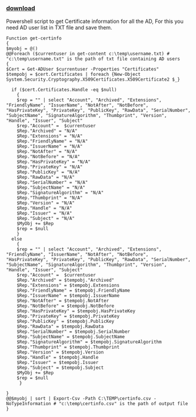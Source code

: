﻿---
pid:            4954
parent:         0
children:       
poster:         Ravig
title:          
date:           2014-03-04 14:19:20
description:    Powershell script to get Certificate information for all the AD, For this you need AD user list in TXT file and save them.

format:         posh
---

# 

### [download](4954.ps1)  

Powershell script to get Certificate information for all the AD, For this you need AD user list in TXT file and save them.


```posh
Function get-certinfo
{
$myobj = @()
@@Foreach ($currentuser in get-content c:\temp\username.txt) # "c:\temp\username.txt" is the path of txt file containing AD users
{
$Cert = Get-ADUser $currentuser -Properties "Certificates"
$tempobj = $cert.Certificates | foreach {New-Object System.Security.Cryptography.X509Certificates.X509Certificate2 $_}

  if ($cert.Certificates.Handle -eq $null)
    {
    $rep = "" | select "Account", "Archived", "Extensions", "FriendlyName", "IssuerName", "NotAfter", "NotBefore", "HasPrivateKey", "PrivateKey", "PublicKey", "RawData", "SerialNumber", "SubjectName", "SignatureAlgorithm", "Thumbprint", "Version", "Handle", "Issuer", "Subject"
    $rep."Account" =  $currentuser
    $Rep."Archived" = "N/A"
    $Rep."Extensions" = "N/A"
    $Rep."FriendlyName" = "N/A"
    $Rep."IssuerName" = "N/A"
    $Rep."NotAfter" = "N/A"
    $Rep."NotBefore" = "N/A"
    $Rep."HasPrivateKey" = "N/A"
    $Rep."PrivateKey" = "N/A"
    $Rep."PublicKey" = "N/A"
    $Rep."RawData" = "N/A"
    $Rep."SerialNumber" = "N/A"
    $Rep."SubjectName" = "N/A"
    $Rep."SignatureAlgorithm" = "N/A"
    $Rep."Thumbprint" = "N/A"
    $Rep."Version" = "N/A"
    $Rep."Handle" = "N/A"
    $Rep."Issuer" = "N/A"
    $Rep."Subject" = "N/A"
    $MyObj += $Rep
    $rep = $null
    }
  else
    {
    $rep = "" | select "Account", "Archived", "Extensions", "FriendlyName", "IssuerName", "NotAfter", "NotBefore", "HasPrivateKey", "PrivateKey", "PublicKey", "RawData", "SerialNumber", "SubjectName", "SignatureAlgorithm", "Thumbprint", "Version", "Handle", "Issuer", "Subject"
    $rep."Account" =  $currentuser
    $Rep."Archived" = $tempobj."Archived"
    $Rep."Extensions" = $tempobj.Extensions
    $Rep."FriendlyName" = $tempobj.FriendlyName
    $Rep."IssuerName" = $tempobj.IssuerName
    $Rep."NotAfter" = $tempobj.NotAfter
    $Rep."NotBefore" = $tempobj.NotBefore
    $Rep."HasPrivateKey" = $tempobj.HasPrivateKey
    $Rep."PrivateKey" = $tempobj.PrivateKey
    $Rep."PublicKey" = $tempobj.PublicKey
    $Rep."RawData" = $tempobj.RawData
    $Rep."SerialNumber" = $tempobj.SerialNumber
    $Rep."SubjectName" = $tempobj.SubjectName
    $Rep."SignatureAlgorithm" = $tempobj.SignatureAlgorithm
    $Rep."Thumbprint" = $tempobj.Thumbprint
    $Rep."Version" = $tempobj.Version
    $Rep."Handle" = $tempobj.Handle
    $Rep."Issuer" = $tempobj.Issuer
    $Rep."Subject" = $tempobj.Subject
    $MyObj += $Rep
    $rep = $null
     }

}
@@$myobj | sort | Export-Csv -Path C:\TEMP\certinfo.csv -NoTypeInformation # "c:\temp\certinfo.csv" is the path of output file
}
```
